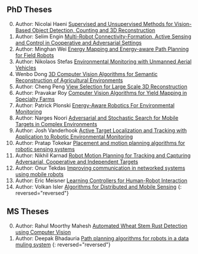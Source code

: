 
## PhD Theses
0. Author: Nicolai Haeni [Supervised and Unsupervised Methods for Vision-Based Object Detection, Counting and 3D Reconstruction](https://hdl.handle.net/11299/258747)
0. Author: Selim Engin [Multi-Robot Connectivity-Formation, Active Sensing and Control in Cooperative and Adversarial Settings](https://hdl.handle.net/11299/258728)
0. Author: Minghan Wei [Energy Mapping and Energy-aware Path Planning for Field Robots](https://hdl.handle.net/11299/226668)
0. Author: Nikolaos Stefas [Environmental Monitoring with Unmanned Aerial Vehicles
](https://hdl.handle.net/11299/216332)
0. Wenbo Dong [3D Computer Vision Algorithms for Semantic Reconstruction of Agricultural Environments](https://hdl.handle.net/11299/224609)
0. Author: Cheng Peng [View Selection for Large Scale 3D Reconstruction
](https://hdl.handle.net/11299/226644)
0. Author: Pravakar Roy [Computer Vision Algorithms for Yield Mapping in Specialty Farms](https://hdl.handle.net/11299/211321)
0. Author: Patrick Plonski [Energy-Aware Robotics For Environmental Monitoring
](https://hdl.handle.net/11299/215070)
0. Author: Narges Noori [Adversarial and Stochastic Search for Mobile Targets in Complex Environments](https://hdl.handle.net/11299/178937)
0. Author: Josh Vanderhook [Active Target Localization and Tracking with Application to Robotic Environmental Monitoring](https://hdl.handle.net/11299/175716)
0. Author: Pratap Tokekar [Placement and motion planning algorithms for robotic sensing systems](https://hdl.handle.net/11299/168316)
0. Author: Nikhil Karnad [Robot Motion Planning for Tracking and Capturing Adversarial, Cooperative and Independent Targets](https://hdl.handle.net/11299/175532)
0. Author: Onur Tekdas  [Improving communication in networked systems using mobile robots](https://hdl.handle.net/11299/112774)
0. Author: Eric Meisner [Learning Controllers for Human-Robot Interaction](https://www.cs.rpi.edu/research/phdabstracts/meisner.html)
0. Author: Volkan Isler [Algorithms for Distributed and Mobile Sensing](https://www-users.cse.umn.edu/~isler/pub/thesis/)
{: reversed="reversed"}


## MS Theses
0. Author: Rahul Moorthy Mahesh [Automated Wheat Stem Rust Detection using Computer Vision](https://hdl.handle.net/11299/256952)
0. Author: Deepak Bhadauria [Path planning algorithms for robots in a data muling system](https://hdl.handle.net/11299/104135)
{: reversed="reversed"}